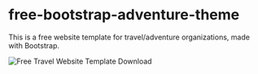 # free-bootstrap-adventure-theme
This is a free website template for travel/adventure organizations, made with Bootstrap.

![Free Travel Website Template Download](https://2.bp.blogspot.com/-FtGxzUowN3w/XKB7xT6lLjI/AAAAAAAADg0/fGVZPKKQdGU0Y_jhVALdK8DCGjpYB2CowCLcBGAs/s640/Free%2BTravel%2BWebsite%2BDownload.jpg)
